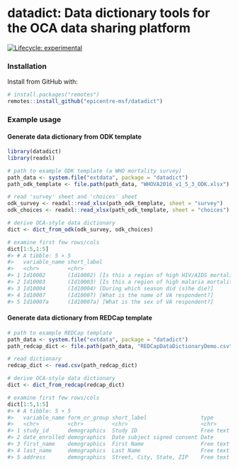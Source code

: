 
<!-- README.md is generated from README.Rmd. Please edit that file -->

# datadict: Data dictionary tools for the OCA data sharing platform

<!-- badges: start -->

[![Lifecycle:
experimental](https://img.shields.io/badge/lifecycle-experimental-orange.svg)](https://www.tidyverse.org/lifecycle/#experimental)
<!-- badges: end -->

### Installation

Install from GitHub with:

``` r
# install.packages("remotes")
remotes::install_github("epicentre-msf/datadict")
```

### Example usage

#### Generate data dictionary from ODK template

``` r
library(datadict)
library(readxl)

# path to example ODK template (a WHO mortality survey)
path_data <- system.file("extdata", package = "datadict")
path_odk_template <- file.path(path_data, "WHOVA2016_v1_5_3_ODK.xlsx")

# read 'survey' sheet and 'choices' sheet
odk_survey <- readxl::read_xlsx(path_odk_template, sheet = "survey")
odk_choices <- readxl::read_xlsx(path_odk_template, sheet = "choices")

# derive OCA-style data dictionary
dict <- dict_from_odk(odk_survey, odk_choices)

# examine first few rows/cols
dict[1:5,1:5]
#> # A tibble: 5 × 5
#>   variable_name short_label                                              type       choices                       origin
#>   <chr>         <chr>                                                    <chr>      <chr>                         <chr> 
#> 1 Id10002       (Id10002) [Is this a region of high HIV/AIDS mortality?] Coded list high, High | low, Low | very… Origi…
#> 2 Id10003       (Id10003) [Is this a region of high malaria mortality?]  Coded list high, High | low, Low | very… Origi…
#> 3 Id10004       (Id10004) [During which season did (s)he die?]           Coded list wet, Wet | dry, Dry | DK, Do… Origi…
#> 4 Id10007       (Id10007) [What is the name of VA respondent?]           Free text  <NA>                          Origi…
#> 5 Id10007a      (Id10007a) [What is the sex of VA respondent?]           Coded list female, Female | male, Male … Origi…
```

#### Generate data dictionary from REDCap template

``` r
# path to example REDCap template
path_data <- system.file("extdata", package = "datadict")
path_redcap_dict <- file.path(path_data, "REDCapDataDictionaryDemo.csv")

# read dictionary
redcap_dict <- read.csv(path_redcap_dict)

# derive OCA-style data dictionary
dict <- dict_from_redcap(redcap_dict)

# examine first few rows/cols
dict[1:5,1:5]
#> # A tibble: 5 × 5
#>   variable_name form_or_group short_label                 type      choices
#>   <chr>         <chr>         <chr>                       <chr>     <chr>  
#> 1 study_id      demographics  Study ID                    Free text <NA>   
#> 2 date_enrolled demographics  Date subject signed consent Date      <NA>   
#> 3 first_name    demographics  First Name                  Free text <NA>   
#> 4 last_name     demographics  Last Name                   Free text <NA>   
#> 5 address       demographics  Street, City, State, ZIP    Free text <NA>
```
